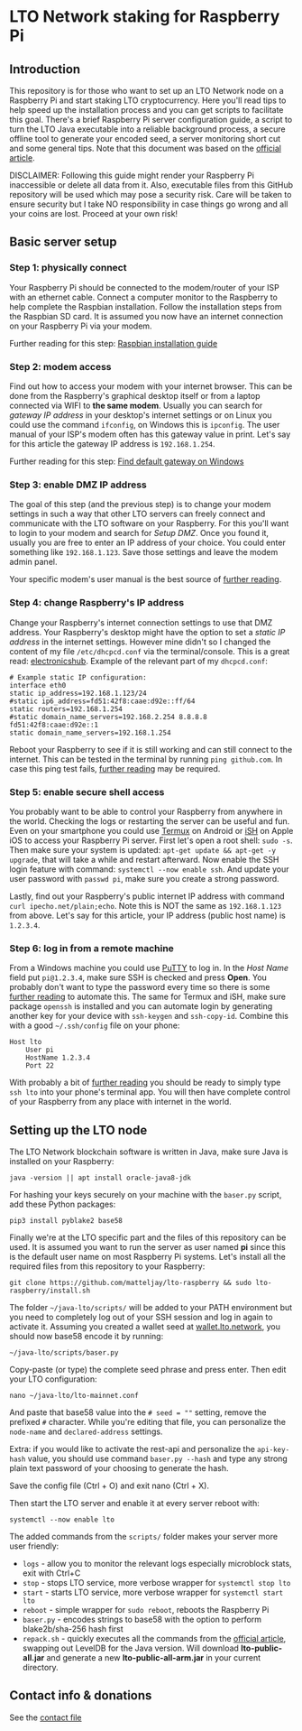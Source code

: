 # LTO Network staking for Raspberry Pi

## Introduction

This repository is for those who want to set up an LTO Network node on a Raspberry Pi and start staking LTO cryptocurrency. Here you'll read tips to help speed up the installation process and you can get scripts to facilitate this goal. There's a brief Raspberry Pi server configuration guide, a script to turn the LTO Java executable into a reliable background process, a secure offline tool to generate your encoded seed, a server monitoring short cut and some general tips. Note that this document was based on the [official article](https://docs.ltonetwork.com/public-node/mining-staking/node-raspberry-pi-expert).

DISCLAIMER: Following this guide might render your Raspberry Pi inaccessible or delete all data from it. Also, executable files from this GitHub repository will be used which may pose a security risk. Care will be taken to ensure security but I take NO responsibility in case things go wrong and all your coins are lost. Proceed at your own risk!

## Basic server setup

### Step 1: physically connect

Your Raspberry Pi should be connected to the modem/router of your ISP with an ethernet cable. Connect a computer monitor to the Raspberry to help complete the Raspbian installation. Follow the installation steps from the Raspbian SD card. It is assumed you now have an internet connection on your Raspberry Pi via your modem.

Further reading for this step: [Raspbian installation guide](https://electropeak.com/learn/complete-guide-install-raspbian-raspberry-pi/)

### Step 2: modem access

Find out how to access your modem with your internet browser. This can be done from the Raspberry's graphical desktop itself or from a laptop connected via WIFI to **the same modem**. Usually you can search for *gateway IP address* in your desktop's internet settings or on Linux you could use the command `ifconfig`, on Windows this is `ipconfig`. The user manual of your ISP's modem often has this gateway value in print. Let's say for this article the gateway IP address is `192.168.1.254`.

Further reading for this step: [Find default gateway on Windows](https://www.lifewire.com/how-to-find-your-default-gateway-ip-address-2626072)

### Step 3: enable DMZ IP address

The goal of this step (and the previous step) is to change your modem settings in such a way that other LTO servers can freely connect and communicate with the LTO software on your Raspberry. For this you'll want to login to your modem and search for *Setup DMZ*. Once you found it, usually you are free to enter an IP address of your choice. You could enter something like `192.168.1.123`. Save those settings and leave the modem admin panel.

Your specific modem's user manual is the best source of [further reading](https://duckduckgo.com/?q=how+enable+dmz+modem).

### Step 4: change Raspberry's IP address

Change your Raspberry's internet connection settings to use that DMZ address. Your Raspberry's desktop might have the option to set a *static IP address* in the internet settings. However mine didn't so I changed the content of my file `/etc/dhcpcd.conf` via the terminal/console. This is a great read: [electronicshub](https://www.electronicshub.org/setup-static-ip-address-raspberry-pi/). Example of the relevant part of my `dhcpcd.conf`:

```
# Example static IP configuration:
interface eth0
static ip_address=192.168.1.123/24
#static ip6_address=fd51:42f8:caae:d92e::ff/64
static routers=192.168.1.254
#static domain_name_servers=192.168.2.254 8.8.8.8 fd51:42f8:caae:d92e::1
static domain_name_servers=192.168.1.254
```

Reboot your Raspberry to see if it is still working and can still connect to the internet. This can be tested in the terminal by running `ping github.com`. In case this ping test fails, [further reading](https://duckduckgo.com/?q=raspberry+set+up+static+ip) may be required.

### Step 5: enable secure shell access

You probably want to be able to control your Raspberry from anywhere in the world. Checking the logs or restarting the server can be useful and fun. Even on your smartphone you could use [Termux](https://termux.com/) on Android or [iSH](https://ish.app/) on Apple iOS to access your Raspberry Pi server. First let's open a root shell: `sudo -s`. Then make sure your system is updated: `apt-get update && apt-get -y upgrade`, that will take a while and restart afterward. Now enable the SSH login feature with command: `systemctl --now enable ssh`. And update your user password with `passwd pi`, make sure you create a strong password.

Lastly, find out your Raspberry's public internet IP address with command `curl ipecho.net/plain;echo`. Note this is NOT the same as `192.168.1.123` from above. Let's say for this article, your IP address (public host name) is `1.2.3.4`.

### Step 6: log in from a remote machine

From a Windows machine you could use [PuTTY](https://putty.org/) to log in. In the *Host Name* field put `pi@1.2.3.4`, make sure SSH is checked and press **Open**. You probably don't want to type the password every time so there is some [further reading](https://duckduckgo.com/?q=putty+automatic+ssh+login) to automate this.
The same for Termux and iSH, make sure package `openssh` is installed and you can automate login by generating another key for your device with `ssh-keygen` and `ssh-copy-id`. Combine this with a good `~/.ssh/config` file on your phone:
```
Host lto
    User pi
    HostName 1.2.3.4
    Port 22
```
With probably a bit of [further reading](https://wiki.termux.com/wiki/Remote_Access) you should be ready to simply type `ssh lto` into your phone's terminal app. You will then have complete control of your Raspberry from any place with internet in the world.

## Setting up the LTO node

The LTO Network blockchain software is written in Java, make sure Java is installed on your Raspberry:

    java -version || apt install oracle-java8-jdk

For hashing your keys securely on your machine with the `baser.py` script, add these Python packages:

    pip3 install pyblake2 base58

Finally we're at the LTO specific part and the files of this repository can be used. It is assumed you want to run the server as user named **pi** since this is the default user name on most Raspberry Pi systems. Let's install all the required files from this repository to your Raspberry:

    git clone https://github.com/matteljay/lto-raspberry && sudo lto-raspberry/install.sh

The folder `~/java-lto/scripts/` will be added to your PATH environment but you need to completely log out of your SSH session and log in again to activate it. Assuming you created a wallet seed at [wallet.lto.network](https://wallet.lto.network/start), you should now base58 encode it by running:

    ~/java-lto/scripts/baser.py

Copy-paste (or type) the complete seed phrase and press enter. Then edit your LTO configuration:

    nano ~/java-lto/lto-mainnet.conf

And paste that base58 value into the `# seed = ""` setting, remove the prefixed `#` character. While you're editing that file, you can personalize the `node-name` and `declared-address` settings.

Extra: if you would like to activate the rest-api and personalize the `api-key-hash` value, you should use command `baser.py --hash` and type any strong plain text password of your choosing to generate the hash.

Save the config file (Ctrl + O) and exit nano (Ctrl + X).

Then start the LTO server and enable it at every server reboot with:

    systemctl --now enable lto

The added commands from the `scripts/` folder makes your server more user friendly:
- `logs` - allow you to monitor the relevant logs especially microblock stats, exit with Ctrl+C
- `stop` - stops LTO service, more verbose wrapper for `systemctl stop lto`
- `start` - starts LTO service, more verbose wrapper for `systemctl start lto` 
- `reboot` - simple wrapper for `sudo reboot`, reboots the Raspberry Pi
- `baser.py` - encodes strings to base58 with the option to perform blake2b/sha-256 hash first
- `repack.sh` - quickly executes all the commands from the [official article](https://docs.ltonetwork.com/public-node/mining-staking/node-raspberry-pi-expert), swapping out LevelDB for the Java version. Will download **lto-public-all.jar** and generate a new **lto-public-all-arm.jar** in your current directory.

## Contact info & donations

See the [contact file](CONTACT.md)
